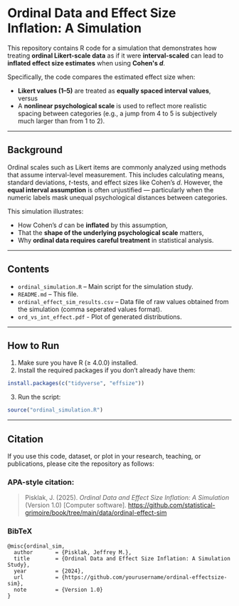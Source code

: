 # Ordinal Data and Effect Size Inflation: A Simulation

This repository contains R code for a simulation that demonstrates how treating **ordinal Likert-scale data** as if it were **interval-scaled** can lead to **inflated effect size estimates** when using **Cohen's *d***.

Specifically, the code compares the estimated effect size when:
- **Likert values (1–5)** are treated as **equally spaced interval values**, versus
- A **nonlinear psychological scale** is used to reflect more realistic spacing between categories (e.g., a jump from 4 to 5 is subjectively much larger than from 1 to 2).

---

## Background

Ordinal scales such as Likert items are commonly analyzed using methods that assume interval-level measurement. This includes calculating means, standard deviations, *t*-tests, and effect sizes like Cohen’s *d*. However, the **equal interval assumption** is often unjustified — particularly when the numeric labels mask unequal psychological distances between categories.

This simulation illustrates:
- How Cohen’s *d* can be **inflated** by this assumption,
- That the **shape of the underlying psychological scale** matters,
- Why **ordinal data requires careful treatment** in statistical analysis.

---

## Contents

- `ordinal_simulation.R` – Main script for the simulation study.
- `README.md` – This file.
- `ordinal_effect_sim_results.csv` – Data file of raw values obtained from the simulation (comma seperated values format).
- `ord_vs_int_effect.pdf` - Plot of generated distributions.

---

## How to Run

1. Make sure you have R (≥ 4.0.0) installed.
2. Install the required packages if you don’t already have them:

```r
install.packages(c("tidyverse", "effsize"))
```

3. Run the script:

```r
source("ordinal_simulation.R")
```

---

## Citation

If you use this code, dataset, or plot in your research, teaching, or publications, please cite the repository as follows:

### APA-style citation:

> Pisklak, J. (2025). *Ordinal Data and Effect Size Inflation: A Simulation* (Version 1.0) [Computer software]. https://github.com/statistical-grimoire/book/tree/main/data/ordinal-effect-sim

### BibTeX

```
@misc{ordinal_sim,
  author       = {Pisklak, Jeffrey M.},
  title        = {Ordinal Data and Effect Size Inflation: A Simulation Study},
  year         = {2024},
  url          = {https://github.com/yourusername/ordinal-effectsize-sim},
  note         = {Version 1.0}
}
```
